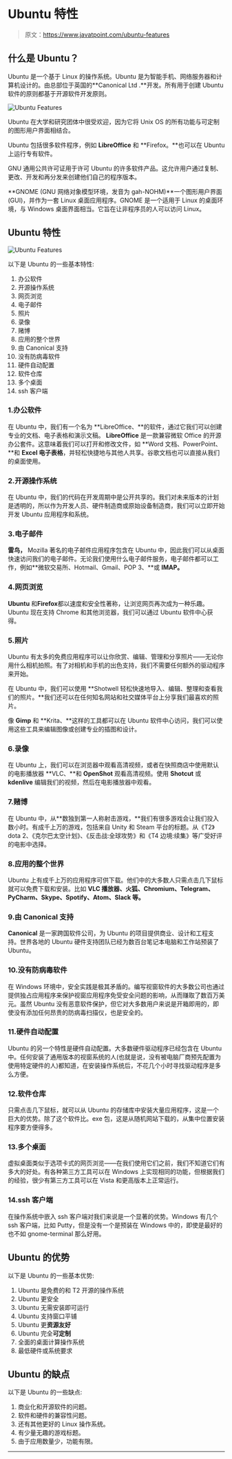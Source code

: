 # Ubuntu 特性

> 原文：<https://www.javatpoint.com/ubuntu-features>

## 什么是 Ubuntu？

Ubuntu 是一个基于 Linux 的操作系统。Ubuntu 是为智能手机、网络服务器和计算机设计的。由总部位于英国的**Canonical Ltd .**开发。所有用于创建 Ubuntu 软件的原则都基于开源软件开发原则。

![Ubuntu Features](img/328f06450399fd41642d602b5fa0c462.png)

Ubuntu 在大学和研究团体中很受欢迎，因为它将 Unix OS 的所有功能与可定制的图形用户界面相结合。

Ubuntu 包括很多软件程序，例如 **LibreOffice** 和 **Firefox。**也可以在 Ubuntu 上运行专有软件。

GNU 通用公共许可证用于许可 Ubuntu 的许多软件产品。这允许用户通过复制、更改、开发和再分发来创建他们自己的程序版本。

**GNOME (GNU 网络对象模型环境，发音为 gah-NOHM)**一个图形用户界面(GUI)，并作为一套 Linux 桌面应用程序。GNOME 是一个适用于 Linux 的桌面环境，与 Windows 桌面界面相当。它旨在让非程序员的人可以访问 Linux。

## Ubuntu 特性

![Ubuntu Features](img/d5f17b6c52d9f58fa7bf8fe5785dbce1.png)

以下是 Ubuntu 的一些基本特性:

1.  办公软件
2.  开源操作系统
3.  网页浏览
4.  电子邮件
5.  照片
6.  录像
7.  赌博
8.  应用的整个世界
9.  由 Canonical 支持
10.  没有防病毒软件
11.  硬件自动配置
12.  软件仓库
13.  多个桌面
14.  ssh 客户端

### 1.办公软件

在 Ubuntu 中，我们有一个名为 **LibreOffice、**的软件，通过它我们可以创建专业的文档、电子表格和演示文稿。 **LibreOffice** 是一款兼容微软 Office 的开源办公套件。这意味着我们可以打开和修改文件，如 **Word 文档、PowerPoint、**和 **Excel 电子表格**，并轻松快捷地与其他人共享。谷歌文档也可以直接从我们的桌面使用。

### 2.开源操作系统

在 Ubuntu 中，我们的代码在开发周期中是公开共享的。我们对未来版本的计划是透明的，所以作为开发人员、硬件制造商或原始设备制造商，我们可以立即开始开发 Ubuntu 应用程序和系统。

### 3.电子邮件

**雷鸟，** Mozilla 著名的电子邮件应用程序包含在 Ubuntu 中，因此我们可以从桌面快速访问我们的电子邮件。无论我们使用什么电子邮件服务，电子邮件都可以工作，例如**微软交易所、Hotmail、Gmail、POP 3、**或 **IMAP。**

### 4.网页浏览

**Ubuntu** 和**Firefox**都以速度和安全性著称，让浏览网页再次成为一种乐趣。Ubuntu 现在支持 Chrome 和其他浏览器，我们可以通过 Ubuntu 软件中心获得。

### 5.照片

Ubuntu 有太多的免费应用程序可以让你欣赏、编辑、管理和分享照片——无论你用什么相机拍照。有了对相机和手机的出色支持，我们不需要任何额外的驱动程序来开始。

在 Ubuntu 中，我们可以使用 **Shotwell 轻松快速地导入、编辑、整理和查看我们的照片。**我们还可以在任何知名网站和社交媒体平台上分享我们最喜欢的照片。

像 **Gimp** 和 **Krita、**这样的工具都可以在 Ubuntu 软件中心访问，我们可以使用这些工具来编辑图像或创建专业的插图和设计。

### 6.录像

在 Ubuntu 上，我们可以在浏览器中观看高清视频，或者在快照商店中使用默认的电影播放器 **VLC、**和 **OpenShot** 观看高清视频。使用 **Shotcut** 或 **kdenlive** 编辑我们的视频，然后在电影播放器中观看。

### 7.赌博

在 Ubuntu 中，从**数独到第一人称射击游戏，**我们有很多游戏会让我们投入数小时。有成千上万的游戏，包括来自 Unity 和 Steam 平台的标题。从《T2》dota 2、《克尔巴太空计划》、《反击战:全球攻势》和《T4 边境:续集》等广受好评的电影中选择。

### 8.应用的整个世界

Ubuntu 上有成千上万的应用程序可供下载。他们中的大多数人只需点击几下鼠标就可以免费下载和安装。比如 **VLC 播放器、火狐、Chromium、Telegram、PyCharm、Skype、Spotify、Atom、Slack 等。**

### 9.由 Canonical 支持

**Canonical** 是一家跨国软件公司，为 Ubuntu 的项目提供商业、设计和工程支持。世界各地的 Ubuntu 硬件支持团队已经为数百台笔记本电脑和工作站预装了 Ubuntu。

### 10.没有防病毒软件

在 Windows 环境中，安全实践是极其矛盾的。编写视窗软件的大多数公司也通过提供独占应用程序来保护视窗应用程序免受安全问题的影响，从而赚取了数百万美元。虽然 Ubuntu 没有恶意软件保护，但它对大多数用户来说是开箱即用的，即使没有添加任何昂贵的防病毒扫描仪，也是安全的。

### 11.硬件自动配置

Ubuntu 的另一个特性是硬件自动配置。大多数硬件驱动程序已经包含在 Ubuntu 中。任何安装了通用版本的视窗系统的人(也就是说，没有被电脑厂商预先配置为使用特定硬件的人)都知道，在安装操作系统后，不花几个小时寻找驱动程序是多么方便。

### 12.软件仓库

只需点击几下鼠标，就可以从 Ubuntu 的存储库中安装大量应用程序，这是一个巨大的优势。除了这个软件比。exe 包，这是从随机网站下载的，从集中位置安装程序要方便得多。

### 13.多个桌面

虚拟桌面类似于选项卡式的网页浏览——在我们使用它们之前，我们不知道它们有多大的好处。有各种第三方工具可以在 Windows 上实现相同的功能，但根据我们的经验，很少有第三方工具可以在 Vista 和更高版本上正常运行。

### 14.ssh 客户端

在操作系统中嵌入 ssh 客户端对我们来说是一个显著的优势。Windows 有几个 ssh 客户端，比如 Putty，但是没有一个是预装在 Windows 中的，即使是最好的也不如 gnome-terminal 那么好用。

## Ubuntu 的优势

以下是 Ubuntu 的一些基本优势:

1.  Ubuntu 是免费的和 T2 开源的操作系统
2.  Ubuntu 更安全
3.  Ubuntu 无需安装即可运行
4.  Ubuntu 支持窗口平铺
5.  Ubuntu 更**资源友好**
6.  Ubuntu 完全**可定制**
7.  全面的桌面计算操作系统
8.  最低硬件或系统要求

## Ubuntu 的缺点

以下是 Ubuntu 的一些缺点:

1.  商业化和开源软件的问题。
2.  软件和硬件的兼容性问题。
3.  还有其他更好的 Linux 操作系统。
4.  有少量无趣的游戏标题。
5.  由于应用数量少，功能有限。

* * *